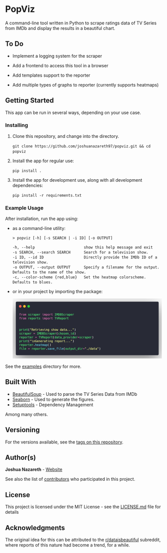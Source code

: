 # PopViz

A command-line tool written in Python to scrape ratings data of TV Series from IMDb and display the results in a beautiful chart.

## To Do

* Implement a logging system for the scraper

* Add a frontend to access this tool in a browser

* Add templates support to the reporter

* Add multiple types of graphs to reporter (currently supports heatmaps)

## Getting Started

This app can be run in several ways, depending on your use case.

### Installing

1. Clone this repository, and change into the directory.

    ``` git clone https://github.com/joshuanazareth97/popviz.git && cd popviz ```

2. Install the app for regular use:

    ``` pip install . ```

3. Install the app for development use, along with all development dependencies:

    ``` pip install -r requirements.txt ```

### Example Usage

After installation, run the app using:

* as a command-line utility: 
    ```
    > popviz [-h] [-s SEARCH | -i ID] [-o OUTPUT]
    ```

    ```
    -h, --help                      show this help message and exit
    -s SEARCH, --search SEARCH      Search for a television show.
    -i ID, --id ID                  Directly provide the IMDb ID of a television show.
    -o OUTPUT, --output OUTPUT      Specify a filename for the output. Defaults to the name of the show.
    -c, --color-scheme {red,blue}   Set the heatmap colorscheme. Defaults to blues. 
    ```

* or in your project by importing the package: 

    ![Example usage in a script](/images/example.png)

See the [examples](/examples) directory for more.


## Built With

* [BeautifulSoup](https://www.crummy.com/software/BeautifulSoup/) - Used to parse the TV Series Data from IMDb
* [Seaborn](https://seaborn.pydata.org/) - Used to generate the figures.
* [Setuptools](https://setuptools.readthedocs.io/en/latest/) - Dependency Management

Among many others.

## Versioning

For the versions available, see the [tags on this repository](https://github.com/joshuanazareth97/popviz/tags). 

## Author(s)

**Joshua Nazareth** - [Website](https://joshuanazareth97.github.io)

See also the list of [contributors](https://github.com/joshuanazareth97/popviz/contributors) who participated in this project.

## License

This project is licensed under the MIT License - see the [LICENSE.md](LICENSE.md) file for details

## Acknowledgments

The original idea for this can be attributed to the [r/dataisbeautiful](https://www.reddit.com/r/dataisbeautiful) subreddit, where reports of this nature had become a trend, for a while.